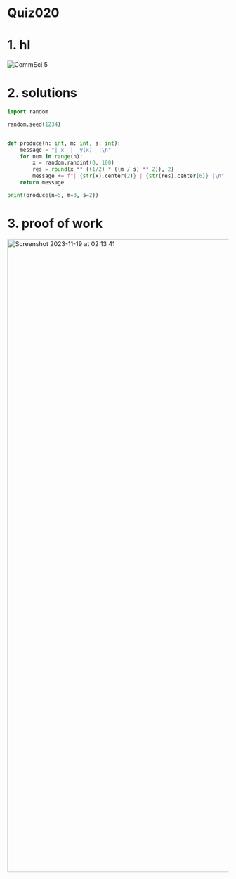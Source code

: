 # Quiz020


# 1. hl

![CommSci 5](https://github.com/Rokyyz/unit2/assets/134658259/e2222239-2fb3-40ab-b60e-a12177c4540e)


# 2. solutions


```.py
import random

random.seed(1234)


def produce(n: int, m: int, s: int):
    message = "| x  |  y(x)  |\n"
    for num in range(n):
        x = random.randint(0, 100)
        res = round(x ** ((1/2) * ((m / s) ** 2)), 2)
        message += f"| {str(x).center(2)} | {str(res).center(6)} |\n"
    return message

print(produce(n=5, m=3, s=2))

```
# 3. proof of work

<img width="1440" alt="Screenshot 2023-11-19 at 02 13 41" src="https://github.com/Rokyyz/unit2/assets/134658259/3577dbbe-e51b-416c-afa4-d9a9835a56ed">
